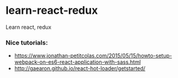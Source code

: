 # learn-react-redux
Learn react, redux

### Nice tutorials:
* https://www.jonathan-petitcolas.com/2015/05/15/howto-setup-webpack-on-es6-react-application-with-sass.html
* http://gaearon.github.io/react-hot-loader/getstarted/